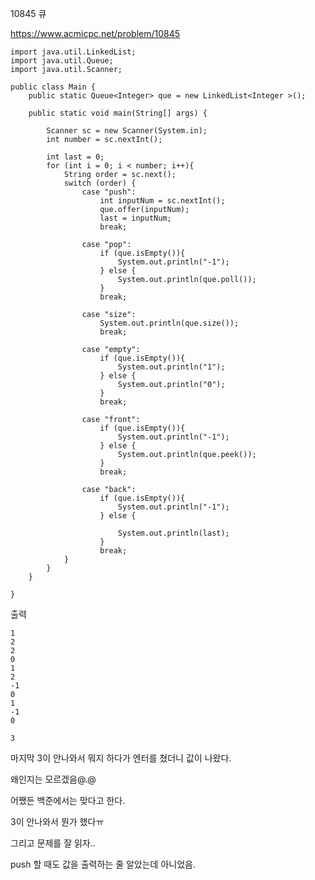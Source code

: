 10845 큐

https://www.acmicpc.net/problem/10845





    import java.util.LinkedList;
    import java.util.Queue;
    import java.util.Scanner;
    
    public class Main {
        public static Queue<Integer> que = new LinkedList<Integer >();
    
        public static void main(String[] args) {
    
            Scanner sc = new Scanner(System.in);
            int number = sc.nextInt();
    
            int last = 0;
            for (int i = 0; i < number; i++){
                String order = sc.next();
                switch (order) {
                    case "push":
                        int inputNum = sc.nextInt();
                        que.offer(inputNum);
                        last = inputNum;
                        break;
    
                    case "pop":
                        if (que.isEmpty()){
                            System.out.println("-1");
                        } else {
                            System.out.println(que.poll());
                        }
                        break;
    
                    case "size":
                        System.out.println(que.size());
                        break;
    
                    case "empty":
                        if (que.isEmpty()){
                            System.out.println("1");
                        } else {
                            System.out.println("0");
                        }
                        break;
    
                    case "front":
                        if (que.isEmpty()){
                            System.out.println("-1");
                        } else {
                            System.out.println(que.peek());
                        }
                        break;
    
                    case "back":
                        if (que.isEmpty()){
                            System.out.println("-1");
                        } else {
    
                            System.out.println(last);
                        }
                        break;
                }
            }
        }
    
    }
    



출력

    1
    2
    2
    0
    1
    2
    -1
    0
    1
    -1
    0
    
    3

마지막 3이 안나와서 뭐지 하다가 엔터를 쳤더니 값이 나왔다.

왜인지는 모르겠음@.@

어쨌든 백준에서는 맞다고 한다.

3이 안나와서 뭔가 했다ㅠ



그리고 문제를 잘 읽자..

push 할 때도 값을 출력하는 줄 알았는데 아니었음.


